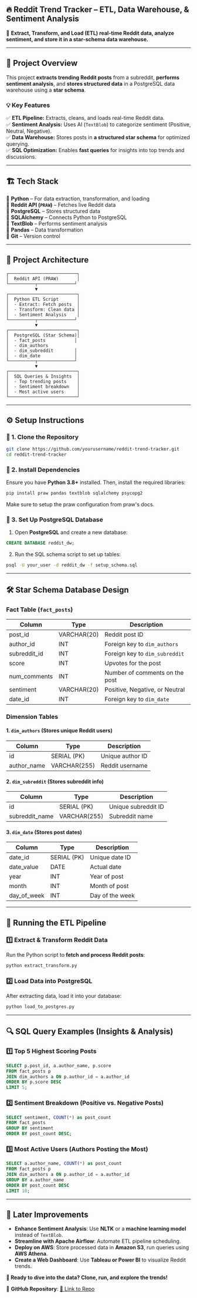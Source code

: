 ## **🔥 Reddit Trend Tracker – ETL, Data Warehouse, & Sentiment Analysis**  
🚀 **Extract, Transform, and Load (ETL) real-time Reddit data, analyze sentiment, and store it in a star-schema data warehouse.**  

---
  
## 📌 **Project Overview**  
This project **extracts trending Reddit posts** from a subreddit, **performs sentiment analysis**, and **stores structured data** in a PostgreSQL data warehouse using a **star schema**.  

### **💡 Key Features**  
✅ **ETL Pipeline:** Extracts, cleans, and loads real-time Reddit data.  
✅ **Sentiment Analysis:** Uses AI (`TextBlob`) to categorize sentiment (Positive, Neutral, Negative).  
✅ **Data Warehouse:** Stores posts in **a structured star schema** for optimized querying.  
✅ **SQL Optimization:** Enables **fast queries** for insights into top trends and discussions.  

---

## 🏗 **Tech Stack**  
🔹 **Python** – For data extraction, transformation, and loading  
🔹 **Reddit API (`PRAW`)** – Fetches live Reddit data  
🔹 **PostgreSQL** – Stores structured data  
🔹 **SQLAlchemy** – Connects Python to PostgreSQL  
🔹 **TextBlob** – Performs sentiment analysis  
🔹 **Pandas** – Data transformation  
🔹 **Git** – Version control  

---

## 📂 **Project Architecture**  
```plaintext
┌──────────────────────────┐
│  Reddit API (PRAW)       │
└──────────┬──────────────┘
           ▼  
┌──────────────────────────┐
│  Python ETL Script       │
│  - Extract: Fetch posts  │
│  - Transform: Clean data │
│  - Sentiment Analysis    │
└──────────┬──────────────┘
           ▼  
┌──────────────────────────┐
│  PostgreSQL (Star Schema)│
│  - fact_posts           │
│  - dim_authors
│  - dim_subreddit        │
│  - dim_date             │
└──────────┬──────────────┘
           ▼  
┌──────────────────────────┐
│  SQL Queries & Insights  │
│  - Top trending posts    │
│  - Sentiment breakdown   │
│  - Most active users     │
└──────────────────────────┘
```

---

## ⚙ **Setup Instructions**  

### **🔹 1. Clone the Repository**  
```bash
git clone https://github.com/yourusername/reddit-trend-tracker.git
cd reddit-trend-tracker
```

### **🔹 2. Install Dependencies**  
Ensure you have **Python 3.8+** installed. Then, install the required libraries:  
```bash
pip install praw pandas textblob sqlalchemy psycopg2
```
Make sure to setup the praw configuration from praw's docs.

### **🔹 3. Set Up PostgreSQL Database**  
1. Open **PostgreSQL** and create a new database:  
```sql
CREATE DATABASE reddit_dw;
```
2. Run the SQL schema script to set up tables:  
```bash
psql -U your_user -d reddit_dw -f setup_schema.sql
```

---

## 🛠 **Star Schema Database Design**  
### **Fact Table (`fact_posts`)**  
| Column         | Type        | Description                        |
|---------------|------------|------------------------------------|
| post_id       | VARCHAR(20) | Reddit post ID                    |
| author_id     | INT         | Foreign key to `dim_authors`      |
| subreddit_id  | INT         | Foreign key to `dim_subreddit`    |
| score         | INT         | Upvotes for the post              |
| num_comments  | INT         | Number of comments on the post    |
| sentiment     | VARCHAR(20) | Positive, Negative, or Neutral    |
| date_id       | INT         | Foreign key to `dim_date`         |

### **Dimension Tables**  
#### **1. `dim_authors`** (Stores unique Reddit users)  
| Column      | Type         | Description          |
|------------|-------------|----------------------|
| id  | SERIAL (PK) | Unique author ID    |
| author_name     | VARCHAR(255) | Reddit username    |

#### **2. `dim_subreddit`** (Stores subreddit info)  
| Column        | Type        | Description          |
|--------------|------------|----------------------|
| id | SERIAL (PK) | Unique subreddit ID |
| subreddit_name    | VARCHAR(255) | Subreddit name     |

#### **3. `dim_date`** (Stores post dates)  
| Column       | Type         | Description          |
|-------------|-------------|----------------------|
| date_id     | SERIAL (PK) | Unique date ID      |
| date_value  | DATE        | Actual date        |
| year        | INT         | Year of post       |
| month       | INT         | Month of post      |
| day_of_week | INT         | Day of the week    |

---

## 🚀 **Running the ETL Pipeline**  
### **1️⃣ Extract & Transform Reddit Data**  
Run the Python script to **fetch and process Reddit posts**:  
```bash
python extract_transform.py
```

### **2️⃣ Load Data into PostgreSQL**  
After extracting data, load it into your database:  
```bash
python load_to_postgres.py
```

---

## 🔍 **SQL Query Examples (Insights & Analysis)**  

### **1️⃣ Top 5 Highest Scoring Posts**  
```sql
SELECT p.post_id, a.author_name, p.score
FROM fact_posts p
JOIN dim_authors a ON p.author_id = a.author_id
ORDER BY p.score DESC
LIMIT 5;
```

### **2️⃣ Sentiment Breakdown (Positive vs. Negative Posts)**  
```sql
SELECT sentiment, COUNT(*) as post_count
FROM fact_posts
GROUP BY sentiment
ORDER BY post_count DESC;
```

### **3️⃣ Most Active Users (Authors Posting the Most)**  
```sql
SELECT a.author_name, COUNT(*) as post_count
FROM fact_posts p
JOIN dim_authors a ON p.author_id = a.author_id
GROUP BY a.author_name
ORDER BY post_count DESC
LIMIT 10;
```

---



## 📝 **Later Improvements**  
- **Enhance Sentiment Analysis**: Use **NLTK** or a **machine learning model** instead of `TextBlob`.  
- **Streamline with Apache Airflow**: Automate ETL pipeline scheduling.  
- **Deploy on AWS**: Store processed data in **Amazon S3**, run queries using **AWS Athena**.  
- **Create a Web Dashboard**: Use **Tableau or Power BI** to visualize Reddit trends.  


**🌟 Ready to dive into the data? Clone, run, and explore the trends!**  

📌 **GitHub Repository**: [🔗 Link to Repo](https://github.com/michaelodusami/reddit-trend-tracker)  

